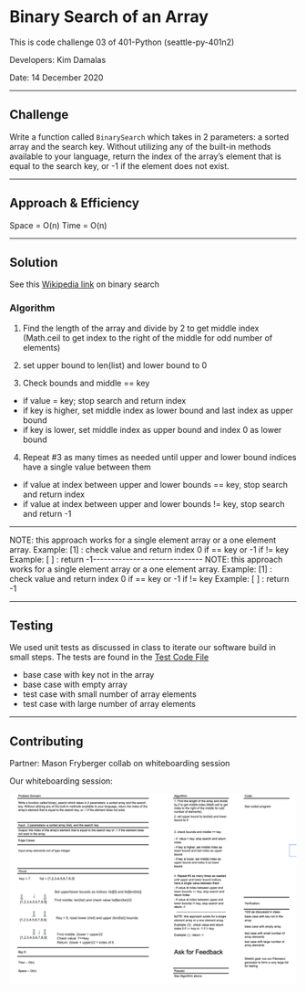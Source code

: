 # Binary Search of an Array
This is code challenge 03 of 401-Python (seattle-py-401n2)

Developers: Kim Damalas 

Date: 14 December 2020
____________________
## Challenge

Write a function called `BinarySearch` which takes in 2 parameters: a sorted array and the search key. Without utilizing any of the built-in methods available to your language, return the index of the array’s element that is equal to the search key, or -1 if the element does not exist.
__________

## Approach & Efficiency

Space = O(n)
Time = O(n)

___________

## Solution
See this [Wikipedia link](https://en.wikipedia.org/wiki/Binary_search_algorithm) on binary search

### Algorithm

1. Find the length of the array and divide by 2 to get middle index (Math.ceil to get index to the right of the middle for odd number of elements)
2. set upper bound to len(list) and lower bound to 0

3. Check bounds and middle == key
- if  value = key; stop search and return index
- if key is higher, set middle index as lower bound and last index as upper bound
- if key is lower, set middle index as upper bound and index 0 as lower bound

4. Repeat #3 as many times as needed until upper and lower bound indices have a single value between them
- if value at index between upper and lower bounds == key, stop search and return index
- if value at index between upper and lower bounds != key, stop search and return -1
--------------------------------------------------
NOTE: this approach works for a single element array or a one element array.
Example: [1] : check value and return index 0 if == key or -1 if != key
Example: [ ] : return -1------------------------------
NOTE: this approach works for a single element array or a one element array.
Example: [1] : check value and return index 0 if == key or -1 if != key
Example: [ ] : return -1
_____________
## Testing

We used unit tests as discussed in class to iterate our software build in small steps.  The tests are found in the [Test Code File](./test_array_binary_search.py)

- base case with key not in the array
- base case with empty array
- test case with small number of array elements
- test case with large number of array elements
_______________

## Contributing

Partner: Mason Fryberger collab on whiteboarding session

Our whiteboarding session:

![Whiteboard Array-Binary-Search](./assets/array_binary_search_whiteboard.png)

